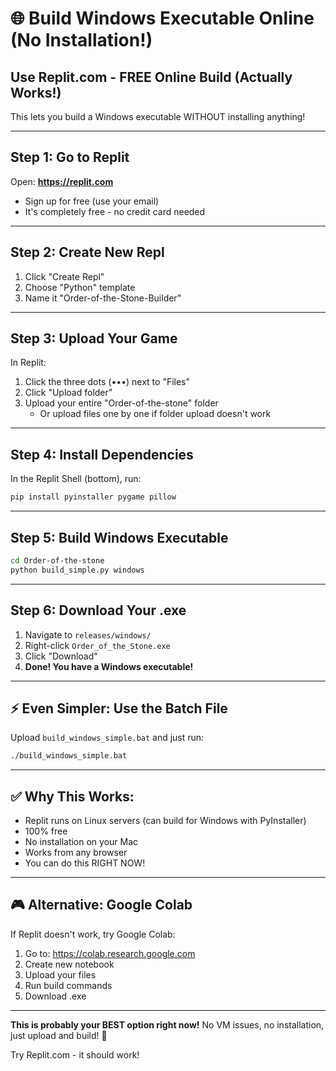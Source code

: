 # 🌐 Build Windows Executable Online (No Installation!)

## Use Replit.com - FREE Online Build (Actually Works!)

This lets you build a Windows executable WITHOUT installing anything!

---

## Step 1: Go to Replit
Open: **https://replit.com**
- Sign up for free (use your email)
- It's completely free - no credit card needed

---

## Step 2: Create New Repl
1. Click "Create Repl"
2. Choose "Python" template
3. Name it "Order-of-the-Stone-Builder"

---

## Step 3: Upload Your Game
In Replit:
1. Click the three dots (•••) next to "Files"
2. Click "Upload folder"
3. Upload your entire "Order-of-the-stone" folder
   - Or upload files one by one if folder upload doesn't work

---

## Step 4: Install Dependencies
In the Replit Shell (bottom), run:
```bash
pip install pyinstaller pygame pillow
```

---

## Step 5: Build Windows Executable
```bash
cd Order-of-the-stone
python build_simple.py windows
```

---

## Step 6: Download Your .exe
1. Navigate to `releases/windows/`
2. Right-click `Order_of_the_Stone.exe`
3. Click "Download"
4. **Done! You have a Windows executable!**

---

## ⚡ Even Simpler: Use the Batch File

Upload `build_windows_simple.bat` and just run:
```bash
./build_windows_simple.bat
```

---

## ✅ Why This Works:

- Replit runs on Linux servers (can build for Windows with PyInstaller)
- 100% free
- No installation on your Mac
- Works from any browser
- You can do this RIGHT NOW!

---

## 🎮 Alternative: Google Colab

If Replit doesn't work, try Google Colab:
1. Go to: https://colab.research.google.com
2. Create new notebook
3. Upload your files
4. Run build commands
5. Download .exe

---

**This is probably your BEST option right now!** No VM issues, no installation, just upload and build! 🚀

Try Replit.com - it should work!

